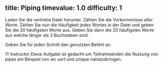 title: Piping
timevalue: 1.0
difficulty: 1
---

Laden Sie die verlinkte Datei herunter.
Zählen Sie die Vorkommnisse *aller* Worte.
Zählen Sie nun die Häufigkeit jedes Wortes in der Datei und geben Sie die 20 häufigsten Worte aus.
Geben Sie dann die 20 häufigsten Worte aus welche länger als 3 Buchstaben sind.

Geben Sie für jeden Schritt den genutzten Befehl an.

!!! Instructor
    Diese Aufgabe ist gedacht um Teilnehmenden die Nutzung von pipes am Beispiel von wc sort und unique nahezubringen.